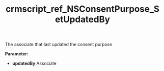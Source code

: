﻿---
title: crmscript_ref_NSConsentPurpose_SetUpdatedBy
description: NSConsentPurpose.SetUpdatedBy(Associate updatedBy)
intellisense: NSConsentPurpose.SetUpdatedBy
keywords: NSConsentPurpose, GetUpdatedBy
so.topic: reference
---

The associate that last updated the consent purpose

**Parameter:** 
 - **updatedBy** Associate

